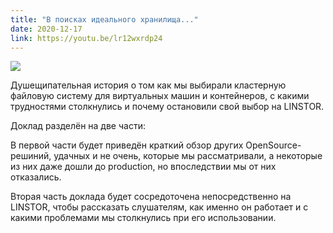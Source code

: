 ```yaml
---
title: "В поисках идеального хранилища..."
date: 2020-12-17
link: https://youtu.be/lr12wxrdp24
---
```


[![](https://img.youtube.com/vi/Lr12wXRdP24/maxresdefault.jpg)](https://youtu.be/Lr12wXRdP24)

Душещипательная история о том как мы выбирали кластерную файловую систему для виртуальных машин и контейнеров, с какими трудностями столкнулись и почему остановили свой выбор на LINSTOR.

Доклад разделён на две части:

В первой части будет приведён краткий обзор других OpenSource-решиний, удачных и не очень, которые мы рассматривали, а некоторые из них даже дошли до production, но впоследствии мы от них отказались.

Вторая часть доклада будет сосредоточена непосредственно на LINSTOR, чтобы рассказать слушателям, как именно он работает и с какими проблемами мы столкнулись при его использовании.

<!--more-->
